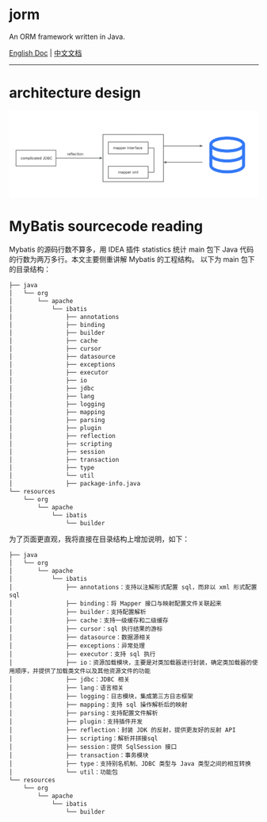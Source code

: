 
# jorm
An ORM framework written in Java.

[English Doc]()  |  [中文文档]()
___________________________

# architecture design

![simple-architecture-diagram](https://github.com/PansonPanson/jorm/blob/main/doc/zh/001picture/simple-architecture-diagram.png?raw=true)

# MyBatis sourcecode reading
Mybatis 的源码行数不算多，用 IDEA 插件 statistics 统计 main 包下 Java 代码的行数为两万多行。本文主要侧重讲解 Mybatis 的工程结构。
以下为 main 包下的目录结构：
```
├── java
│   └── org
│       └── apache
│           └── ibatis
│               ├── annotations
│               ├── binding
│               ├── builder
│               ├── cache
│               ├── cursor
│               ├── datasource
│               ├── exceptions
│               ├── executor
│               ├── io
│               ├── jdbc
│               ├── lang
│               ├── logging
│               ├── mapping
│               ├── parsing
│               ├── plugin
│               ├── reflection
│               ├── scripting
│               ├── session
│               ├── transaction
│               ├── type
│               └── util
│               ├── package-info.java
└── resources
    └── org
        └── apache
            └── ibatis
                └── builder
```

为了页面更直观，我将直接在目录结构上增加说明，如下：
```
├── java
│   └── org
│       └── apache
│           └── ibatis
│               ├── annotations：支持以注解形式配置 sql，而非以 xml 形式配置 sql 
│               ├── binding：将 Mapper 接口与映射配置文件关联起来
│               ├── builder：支持配置解析
│               ├── cache：支持一级缓存和二级缓存
│               ├── cursor：sql 执行结果的游标
│               ├── datasource：数据源相关
│               ├── exceptions：异常处理
│               ├── executor：支持 sql 执行
│               ├── io：资源加载模块，主要是对类加载器进行封装，确定类加载器的使用顺序，并提供了加载类文件以及其他资源文件的功能 
│               ├── jdbc：JDBC 相关
│               ├── lang：语言相关
│               ├── logging：日志模块，集成第三方日志框架
│               ├── mapping：支持 sql 操作解析后的映射
│               ├── parsing：支持配置文件解析
│               ├── plugin：支持插件开发
│               ├── reflection：封装 JDK 的反射，提供更友好的反射 API
│               ├── scripting：解析并拼接sql
│               ├── session：提供 SqlSession 接口
│               ├── transaction：事务模块
│               ├── type：支持别名机制、JDBC 类型与 Java 类型之间的相互转换
│               └── util：功能包
└── resources
    └── org
        └── apache
            └── ibatis
                └── builder
```


